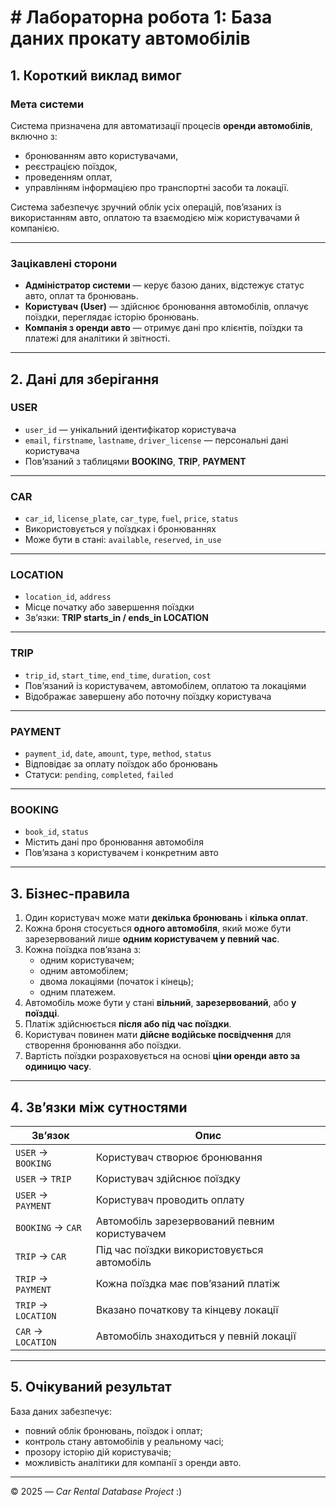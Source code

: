 # # Лабораторна робота 1: База даних прокату автомобілів

## 1. Короткий виклад вимог

### Мета системи
Система призначена для автоматизації процесів **оренди автомобілів**, включно з:
- бронюванням авто користувачами,
- реєстрацією поїздок,
- проведенням оплат,
- управлінням інформацією про транспортні засоби та локації.

Система забезпечує зручний облік усіх операцій, пов’язаних із використанням авто, оплатою та взаємодією між користувачами й компанією.

---

### Зацікавлені сторони
- **Адміністратор системи** — керує базою даних, відстежує статус авто, оплат та бронювань.  
- **Користувач (User)** — здійснює бронювання автомобілів, оплачує поїздки, переглядає історію бронювань.  
- **Компанія з оренди авто** — отримує дані про клієнтів, поїздки та платежі для аналітики й звітності.

---

## 2. Дані для зберігання

### USER
- `user_id` — унікальний ідентифікатор користувача  
- `email`, `firstname`, `lastname`, `driver_license` — персональні дані користувача  
- Пов’язаний з таблицями **BOOKING**, **TRIP**, **PAYMENT**

---

### CAR
- `car_id`, `license_plate`, `car_type`, `fuel`, `price`, `status`  
- Використовується у поїздках і бронюваннях  
- Може бути в стані: `available`, `reserved`, `in_use`

---

### LOCATION
- `location_id`, `address`  
- Місце початку або завершення поїздки  
- Зв’язки: **TRIP starts_in / ends_in LOCATION**

---

### TRIP
- `trip_id`, `start_time`, `end_time`, `duration`, `cost`  
- Пов’язаний із користувачем, автомобілем, оплатою та локаціями  
- Відображає завершену або поточну поїздку користувача

---

### PAYMENT
- `payment_id`, `date`, `amount`, `type`, `method`, `status`  
- Відповідає за оплату поїздок або бронювань  
- Статуси: `pending`, `completed`, `failed`

---

### BOOKING
- `book_id`, `status`  
- Містить дані про бронювання автомобіля  
- Пов’язана з користувачем і конкретним авто  

---

## 3. Бізнес-правила

1. Один користувач може мати **декілька бронювань** і **кілька оплат**.  
2. Кожна броня стосується **одного автомобіля**, який може бути зарезервований лише **одним користувачем у певний час**.  
3. Кожна поїздка пов’язана з:
   - одним користувачем;
   - одним автомобілем;
   - двома локаціями (початок і кінець);
   - одним платежем.
4. Автомобіль може бути у стані **вільний**, **зарезервований**, або **у поїздці**.  
5. Платіж здійснюється **після або під час поїздки**.  
6. Користувач повинен мати **дійсне водійське посвідчення** для створення бронювання або поїздки.  
7. Вартість поїздки розраховується на основі **ціни оренди авто за одиницю часу**.

---

## 4. Зв’язки між сутностями

| Зв’язок | Опис |
|----------|------|
| `USER` → `BOOKING` | Користувач створює бронювання |
| `USER` → `TRIP` | Користувач здійснює поїздку |
| `USER` → `PAYMENT` | Користувач проводить оплату |
| `BOOKING` → `CAR` | Автомобіль зарезервований певним користувачем |
| `TRIP` → `CAR` | Під час поїздки використовується автомобіль |
| `TRIP` → `PAYMENT` | Кожна поїздка має пов’язаний платіж |
| `TRIP` → `LOCATION` | Вказано початкову та кінцеву локації |
| `CAR` → `LOCATION` | Автомобіль знаходиться у певній локації |

---

## 5. Очікуваний результат
База даних забезпечує:
- повний облік бронювань, поїздок і оплат;
- контроль стану автомобілів у реальному часі;
- прозору історію дій користувачів;
- можливість аналітики для компанії з оренди авто.

---

© 2025 — *Car Rental Database Project* :)